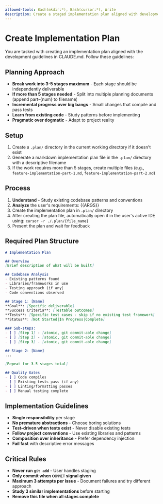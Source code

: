 ```yaml
---
allowed-tools: Bash(mkdir:*), Bash(cursor:*), Write
description: Create a staged implementation plan aligned with development guidelines
---
```


# Create Implementation Plan

You are tasked with creating an implementation plan aligned with the development guidelines in CLAUDE.md. Follow these guidelines:

## Planning Approach
- **Break work into 3-5 stages maximum** - Each stage should be independently deliverable
- **If more than 5 stages needed** - Split into multiple planning documents (append part-{num} to filename)
- **Incremental progress over big bangs** - Small changes that compile and pass tests
- **Learn from existing code** - Study patterns before implementing
- **Pragmatic over dogmatic** - Adapt to project reality

## Setup
1. Create a `.plan/` directory in the current working directory if it doesn't exist
2. Generate a markdown implementation plan file in the `.plan/` directory with a descriptive filename
3. If the work requires more than 5 stages, create multiple files (e.g., `feature-implementation-part-1.md`, `feature-implementation-part-2.md`)

## Process
1. **Understand** - Study existing codebase patterns and conventions
2. **Analyze** the user's requirements: {{ARGS}}
3. Create the implementation plan in `.plan/` directory
4. After creating the plan file, automatically open it in the user's active IDE using: `cursor -r ./.plan/{file_name}`
5. Present the plan and wait for feedback

## Required Plan Structure

```markdown
# Implementation Plan

## Overview
[Brief description of what will be built]

## Codebase Analysis
- Existing patterns found
- Libraries/frameworks in use
- Testing approach (if any)
- Code conventions observed

## Stage 1: [Name]
**Goal**: [Specific deliverable]
**Success Criteria**: [Testable outcomes]
**Tests**: [Specific test cases - skip if no existing test framework]
**Status**: [Not Started|In Progress|Complete]

### Sub-steps:
- [ ] [Step 1] - [atomic, git commit-able change]
- [ ] [Step 2] - [atomic, git commit-able change]
- [ ] [Step 3] - [atomic, git commit-able change]

## Stage 2: [Name]
...

[Repeat for 3-5 stages total]

## Quality Gates
- [ ] Code compiles
- [ ] Existing tests pass (if any)
- [ ] Linting/formatting passes
- [ ] Manual testing complete
```

## Implementation Guidelines
- **Single responsibility** per stage
- **No premature abstractions** - Choose boring solutions
- **Test-driven when tests exist** - Never disable existing tests
- **Follow project conventions** - Use existing libraries and patterns
- **Composition over inheritance** - Prefer dependency injection
- **Fail fast** with descriptive error messages

## Critical Rules
- **Never run `git add`** - User handles staging
- **Only commit when `COMMIT` signal given**
- **Maximum 3 attempts per issue** - Document failures and try different approach
- **Study 3 similar implementations** before starting
- **Remove this file when all stages complete**